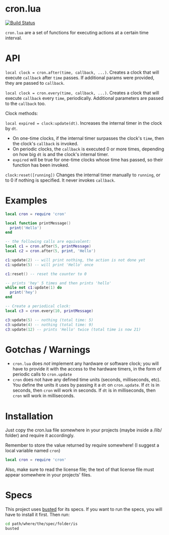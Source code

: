 cron.lua
========

[![Build Status](https://travis-ci.org/kikito/cron.lua.png?branch=master)](https://travis-ci.org/kikito/cron.lua)

`cron.lua` are a set of functions for executing actions at a certain time interval.

API
===

`local clock = cron.after(time, callback, ...)`.
Creates a clock that will execute `callback` after `time` passes. If additional params were provided, they are passed to `callback`.

`local clock = cron.every(time, callback, ...)`.
Creates a clock that will execute `callback` every `time`, periodically. Additional parameters are passed to the `callback` too.


Clock methods:

`local expired = clock:update(dt)`.
Increases the internal timer in the clock by `dt`.

* On one-time clocks, if the internal timer surpasses the clock's `time`, then the clock's `callback` is invoked.
* On periodic clocks, the `callback` is executed 0 or more times, depending on how big `dt` is and the clock's internal timer.
* `expired` will be true for one-time clocks whose time has passed, so their function has been invoked.

`clock:reset([running])`
Changes the internal timer manually to `running`, or to 0 if nothing is specified. It never invokes `callback`.


Examples
========

```lua
local cron = require 'cron'

local function printMessage()
  print('Hello')
end

-- the following calls are equivalent:
local c1 = cron.after(5, printMessage)
local c2 = cron.after(5, print, 'Hello')

c1:update(2) -- will print nothing, the action is not done yet
c1:update(5) -- will print 'Hello' once

c1:reset() -- reset the counter to 0

-- prints 'hey' 5 times and then prints 'hello'
while not c1:update(1) do
  print('hey')
end

-- Create a periodical clock:
local c3 = cron.every(10, printMessage)

c3:update(5) -- nothing (total time: 5)
c3:update(4) -- nothing (total time: 9)
c3:update(12) -- prints 'Hello' twice (total time is now 21)
```

Gotchas / Warnings
==================

* `cron.lua` does *not* implement any hardware or software clock; you will have to provide it with the access to the hardware timers, in the form of periodic calls to `cron.update`
* `cron` does not have any defined time units (seconds, milliseconds, etc). You define the units it uses by passing it a `dt` on `cron.update`. If `dt` is in seconds, then `cron` will work in seconds. If `dt` is in milliseconds, then `cron` will work in milliseconds.

Installation
============


Just copy the cron.lua file somewhere in your projects (maybe inside a /lib/ folder) and require it accordingly.

Remember to store the value returned by require somewhere! (I suggest a local variable named `cron`)

```lua
local cron = require 'cron'
```

Also, make sure to read the license file; the text of that license file must appear somewhere in your projects' files.

Specs
=====

This project uses [busted](https://olivinelabs.com/busted) for its specs. If you want to run the specs, you will have to install it first. Then run:

```bash
cd path/where/the/spec/folder/is
busted
```



